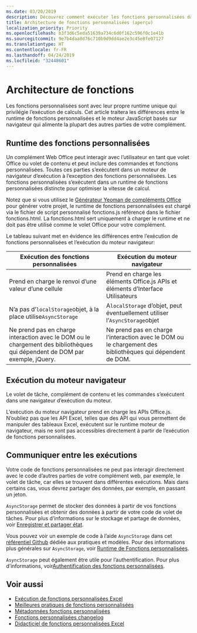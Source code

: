 ```yaml
---
ms.date: 03/20/2019
description: Découvrez comment exécuter les fonctions personnalisées dans Excel.
title: Architecture de fonctions personnalisées (aperçu)
localization_priority: Priority
ms.openlocfilehash: b3f3d6c5eda51639a734c6d0f162c596f0c1e41b
ms.sourcegitcommit: 9e7b4daa8d76c710b9d9dd4ae2e3c45e8fe07127
ms.translationtype: HT
ms.contentlocale: fr-FR
ms.lasthandoff: 04/24/2019
ms.locfileid: "32448601"
---
```

# <a name="custom-functions-architecture"></a>Architecture de fonctions

 Les fonctions personnalisées sont avec leur propre runtime unique qui privilégie l’exécution de calculs. Cet article traitera les différences entre le runtime de fonctions personnalisées et le moteur JavaScript basés sur navigateur qui alimente la plupart des autres parties de votre complément.

## <a name="custom-functions-runtime"></a>Runtime des fonctions personnalisées

Un complément Web Office peut interagir avec l’utilisateur en tant que volet Office ou volet de contenu et peut inclure des commandes et fonctions personnalisées. Toutes ces parties s’exécutent dans un moteur de navigateur d’exécution à l’exception des fonctions personnalisées. Les fonctions personnalisées s’exécutent dans un runtime de fonctions personnalisées distincte pour optimiser la vitesse de calcul.

Notez que si vous utilisez le [Générateur Yeoman de compléments Office](https://www.npmjs.com/package/generator-office) pour générer votre projet, le runtime de fonctions personnalisées est chargé via le fichier de script personnalisé fonctions.js référencé dans le fichier fonctions.html. La fonctions.html sert uniquement à charger le runtime et ne doit pas être utilisé comme le volet Office pour votre complément.

Le tableau suivant met en évidence les différences entre l’exécution de fonctions personnalisées et l’exécution du moteur navigateur:

| Exécution des fonctions personnalisées  | Exécution du moteur navigateur    |
|------------------------------------------------------------------ |-------------------------------------------------------------------------------------------------------------- |
| Prend en charge le renvoi d’une valeur d’une cellule    | Prend en charge les éléments Office.js APIs et éléments d’Interface Utilisateurs   |
| N’a pas d’`localStorage`objet, à la place utilise`AsyncStorage`  | A`localStorage` d’objet, peut éventuellement utiliser l’`AsyncStorage`objet   |
| Ne prend pas en charge interaction avec le DOM ou le chargement des bibliothèques qui dépendent de DOM par exemple, jQuery.    | Ne prend pas en charge l’interaction avec le DOM ou le chargement des bibliothèques qui dépendent de DOM. |


## <a name="browser-engine-runtime"></a>Exécution du moteur navigateur

Le volet de tâche, complément de contenu et les commandes s’exécutent dans une navigateur d’exécution du moteur.

L’exécution du moteur navigateur prend en charge les APIs Office.js. N’oubliez pas que les API Excel, telles que des API qui vous permettent de manipuler des tableaux Excel, exécutent sur le runtime moteur de navigateur, mais ne sont pas accessibles directement à partir de l’exécution de fonctions personnalisées.

## <a name="communicate-between-runtimes"></a>Communiquer entre les exécutions

Votre code de fonctions personnalisées ne peut pas interagir directement avec le code d’autres parties de votre complément web, par exemple, le volet de tâche, car elles se trouvent dans différentes exécutions. Mais dans certains cas, vous devrez partager des données, par exemple, en passant un jeton.

`AsyncStorage` permet de stocker des données à partir de vos fonctions personnalisées et obtenir des données à partir de votre code de volet de tâches. Pour plus d’informations sur le stockage et partage de données, voir [Enregistrer et partager état](custom-functions-overview.md#saving-and-sharing-state).

Vous pouvez voir un exemple de code à l’aide `AsyncStorage` dans cet [référentiel Github](https://github.com/OfficeDev/PnP-OfficeAddins/tree/master/Excel-custom-functions/AsyncStorage) dédiée aux pratiques et modèles.
Pour des informations plus générales sur `AsyncStorage`, voir [Runtime de Fonctions personnalisées](./custom-functions-runtime.md).

`AsyncStorage` peut également être utile pour l’authentification. Pour plus d’informations, voir[Authentification des fonctions personnalisées](custom-functions-authentication.md).

## <a name="see-also"></a>Voir aussi

* [Exécution de fonctions personnalisées Excel](custom-functions-runtime.md)
* [Meilleures pratiques de fonctions personnalisées](custom-functions-best-practices.md)
* [Métadonnées fonctions personnalisées](custom-functions-json.md)
* [Fonctions personnalisées changelog](custom-functions-changelog.md)
* [Didacticiel de fonctions personnalisées Excel](../tutorials/excel-tutorial-create-custom-functions.md)
